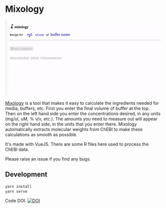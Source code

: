 # Mixology
![](demo.gif)


[Mixology](http://mixology.theo.io/) is a tool that makes it easy to calculate the ingredients needed for media, buffers, etc. First you enter the final volume of buffer at the top. Then on the left hand side you enter the concentrations desired, in any units (mg/ul, uM, % v/v, etc.). The amounts you need to measure out will appear on the right hand side, in the units that you enter there. Mixology automatically extracts molecular weights from ChEBI to make these calculations as smooth as possible.

It's made with VueJS. There are some R files here used to process the ChEBI data.

Please raise an issue if you find any bugs.

## Development
```
yarn install
yarn serve
```

Code DOI: [![DOI](https://zenodo.org/badge/317638636.svg)](https://zenodo.org/badge/latestdoi/317638636)
